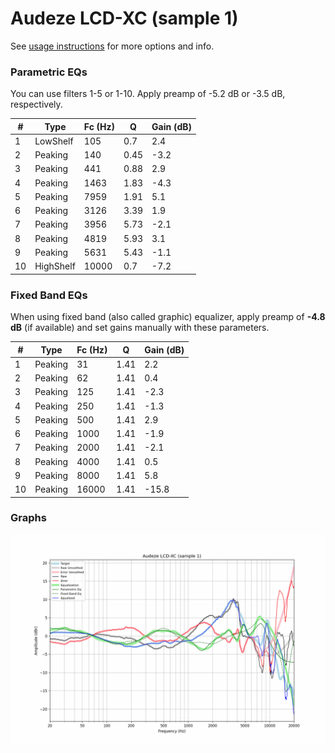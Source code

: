 # Audeze LCD-XC (sample 1)
See [usage instructions](https://github.com/jaakkopasanen/AutoEq#usage) for more options and info.

### Parametric EQs
You can use filters 1-5 or 1-10. Apply preamp of -5.2 dB or -3.5 dB, respectively.

|   # | Type      |   Fc (Hz) |    Q |   Gain (dB) |
|-----|-----------|-----------|------|-------------|
|   1 | LowShelf  |       105 | 0.7  |         2.4 |
|   2 | Peaking   |       140 | 0.45 |        -3.2 |
|   3 | Peaking   |       441 | 0.88 |         2.9 |
|   4 | Peaking   |      1463 | 1.83 |        -4.3 |
|   5 | Peaking   |      7959 | 1.91 |         5.1 |
|   6 | Peaking   |      3126 | 3.39 |         1.9 |
|   7 | Peaking   |      3956 | 5.73 |        -2.1 |
|   8 | Peaking   |      4819 | 5.93 |         3.1 |
|   9 | Peaking   |      5631 | 5.43 |        -1.1 |
|  10 | HighShelf |     10000 | 0.7  |        -7.2 |

### Fixed Band EQs
When using fixed band (also called graphic) equalizer, apply preamp of **-4.8 dB** (if available) and set gains manually with these parameters.

|   # | Type    |   Fc (Hz) |    Q |   Gain (dB) |
|-----|---------|-----------|------|-------------|
|   1 | Peaking |        31 | 1.41 |         2.2 |
|   2 | Peaking |        62 | 1.41 |         0.4 |
|   3 | Peaking |       125 | 1.41 |        -2.3 |
|   4 | Peaking |       250 | 1.41 |        -1.3 |
|   5 | Peaking |       500 | 1.41 |         2.9 |
|   6 | Peaking |      1000 | 1.41 |        -1.9 |
|   7 | Peaking |      2000 | 1.41 |        -2.1 |
|   8 | Peaking |      4000 | 1.41 |         0.5 |
|   9 | Peaking |      8000 | 1.41 |         5.8 |
|  10 | Peaking |     16000 | 1.41 |       -15.8 |

### Graphs
![](./Audeze%20LCD-XC%20(sample%201).png)

